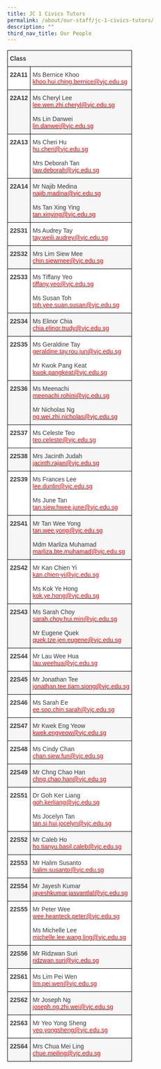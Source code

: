 ```yaml
---
title: JC 1 Civics Tutors
permalink: /about/our-staff/jc-1-civics-tutors/
description: ""
third_nav_title: Our People
---
```



<style type="text/css">
.tg  {border-collapse:collapse;border-spacing:0;}
.tg td{border-color:black;border-style:solid;border-width:1px;font-family:Arial, sans-serif;font-size:14px;
  overflow:hidden;padding:10px 5px;word-break:normal;}
.tg th{border-color:black;border-style:solid;border-width:1px;font-family:Arial, sans-serif;font-size:14px;
  font-weight:normal;overflow:hidden;padding:10px 5px;word-break:normal;}
.tg .tg-dox4{background-color:#FFF;color:#3A3A3A;text-align:left;vertical-align:top}
.tg .tg-h3gn{background-color:#F5F6F5;color:#3A3A3A;font-weight:bold;text-align:left;vertical-align:top}
.tg .tg-c1uv{background-color:#FFF;color:#3A3A3A;font-weight:bold;text-align:left;vertical-align:top}
.tg .tg-2k4o{background-color:#F5F6F5;color:#3A3A3A;text-align:left;vertical-align:top}
</style>
<table class="tg">
<thead>
  <tr>
    <th class="tg-h3gn" colspan="2"><span style="font-weight:bold;font-style:inherit">Class</span></th>
  </tr>
</thead>
<tbody>
  <tr>
    <td class="tg-c1uv"><span style="font-weight:bold;font-style:inherit">22A11</span></td>
    <td class="tg-dox4"><span style="font-weight:inherit;font-style:inherit">Ms Bernice Khoo</span><br><a href="mailto:khoo.hui.ching.bernice@vjc.edu.sg"><span style="font-weight:inherit;font-style:inherit;text-decoration:none;color:#FF0202;background-color:transparent">khoo.hui.ching.bernice@vjc.edu.sg</span></a></td>
  </tr>
  <tr>
    <td class="tg-h3gn"><span style="font-weight:bold;font-style:inherit">22A12</span></td>
    <td class="tg-2k4o"><span style="font-weight:inherit;font-style:inherit">Ms Cheryl Lee</span><br><a href="mailto:lee.wen.zhi.cheryl@vjc.edu.sg" target="_blank" rel="noopener noreferrer"><span style="font-weight:inherit;font-style:inherit;text-decoration:none;color:#FF0202;background-color:transparent">lee.wen.zhi.cheryl@vjc.edu.sg</span></a><br><br><span style="font-weight:inherit;font-style:inherit">Ms Lin Danwei</span><br><a href="mailto:lin.danwei@vjc.edu.sg" target="_blank" rel="noopener noreferrer"><span style="font-weight:inherit;font-style:inherit;text-decoration:none;color:#FF0202;background-color:transparent">lin.danwei@vjc.edu.sg</span></a></td>
  </tr>
  <tr>
    <td class="tg-c1uv"><span style="font-weight:bold;font-style:inherit">22A13</span></td>
    <td class="tg-dox4"><span style="font-weight:inherit;font-style:inherit">Ms Cheri Hu</span><br><a href="mailto:hu.cheri@vjc.edu.sg" target="_blank" rel="noopener noreferrer"><span style="font-weight:inherit;font-style:inherit;text-decoration:none;color:#FF0202;background-color:transparent">hu.cheri@vjc.edu.sg</span></a><br><br><span style="font-weight:inherit;font-style:inherit">Mrs Deborah Tan</span><br><a href="mailto:law.deborah@vjc.edu.sg" target="_blank" rel="noopener noreferrer"><span style="font-weight:inherit;font-style:inherit;text-decoration:none;color:#FF0202;background-color:transparent">law.deborah@vjc.edu.sg</span></a></td>
  </tr>
  <tr>
    <td class="tg-h3gn"><span style="font-weight:bold;font-style:inherit">22A14</span></td>
    <td class="tg-2k4o"><span style="font-weight:inherit;font-style:inherit">Mr Najib Medina</span><br><a href="mailto:najib.madina@vjc.edu.sg" target="_blank" rel="noopener noreferrer"><span style="font-weight:inherit;font-style:inherit;text-decoration:none;color:#FF0202;background-color:transparent">najib.madina@vjc.edu.sg</span></a><br><br><span style="font-weight:inherit;font-style:inherit">Ms Tan Xing Ying</span><br><a href="mailto:tan.xinying@vjc.edu.sg" target="_blank" rel="noopener noreferrer"><span style="font-weight:inherit;font-style:inherit;text-decoration:none;color:#FF0202;background-color:transparent">tan.xinying@vjc.edu.sg</span></a></td>
  </tr>
  <tr>
    <td class="tg-c1uv"><span style="font-weight:bold;font-style:inherit">22S31</span></td>
    <td class="tg-dox4"><span style="font-weight:inherit;font-style:inherit">Ms Audrey Tay</span><br><a href="mailto:tay.weili.audrey@vjc.edu.sg"><span style="font-weight:inherit;font-style:inherit;text-decoration:none;color:#FF0202;background-color:transparent">tay.weili.audrey@vjc.edu.sg</span></a></td>
  </tr>
  <tr>
    <td class="tg-h3gn"><span style="font-weight:bold;font-style:inherit">22S32</span></td>
    <td class="tg-2k4o"><span style="font-weight:inherit;font-style:inherit">Mrs Lim Siew Mee</span><br><a href="mailto:chin.siewmee@vjc.edu.sg"><span style="font-weight:inherit;font-style:inherit;text-decoration:none;color:#FF0202;background-color:transparent">chin.siewmee@vjc.edu.sg</span></a></td>
  </tr>
  <tr>
    <td class="tg-c1uv"><span style="font-weight:bold;font-style:inherit">22S33</span></td>
    <td class="tg-dox4"><span style="font-weight:inherit;font-style:inherit">Ms Tiffany Yeo</span><br><a href="mailto:tiffany.yeo@vjc.edu.sg" target="_blank" rel="noopener noreferrer"><span style="font-weight:inherit;font-style:inherit;text-decoration:none;color:#FF0202;background-color:transparent">tiffany.yeo@vjc.edu.sg</span></a><br><br><span style="font-weight:inherit;font-style:inherit">Ms Susan Toh</span><br><a href="mailto:toh.yee.suan.susan@vjc.edu.sg" target="_blank" rel="noopener noreferrer"><span style="font-weight:inherit;font-style:inherit;text-decoration:none;color:#FF0202;background-color:transparent">toh.yee.suan.susan@vjc.edu.sg</span></a></td>
  </tr>
  <tr>
    <td class="tg-h3gn"><span style="font-weight:bold;font-style:inherit">22S34</span></td>
    <td class="tg-2k4o"><span style="font-weight:inherit;font-style:inherit">Ms Elinor Chia</span><br><a href="mailto:chia.elinor.trudy@vjc.edu.sg"><span style="font-weight:inherit;font-style:inherit;text-decoration:none;color:#FF0202;background-color:transparent">chia.elinor.trudy@vjc.edu.sg</span></a></td>
  </tr>
  <tr>
    <td class="tg-c1uv"><span style="font-weight:bold;font-style:inherit">22S35</span></td>
    <td class="tg-dox4"><span style="font-weight:inherit;font-style:inherit">Ms Geraldine Tay</span><br><a href="mailto:geraldine.tay.rou.jun@vjc.edu.sg" target="_blank" rel="noopener noreferrer"><span style="font-weight:inherit;font-style:inherit;text-decoration:none;color:#FF0202;background-color:transparent">geraldine.tay.rou.jun@vjc.edu.sg</span></a><br><br><span style="font-weight:inherit;font-style:inherit">Mr Kwok Pang Keat</span><br><a href="mailto:kwok.pangkeat@vjc.edu.sg" target="_blank" rel="noopener noreferrer"><span style="font-weight:inherit;font-style:inherit;text-decoration:none;color:#FF0202;background-color:transparent">kwok.pangkeat@vjc.edu.sg</span></a></td>
  </tr>
  <tr>
    <td class="tg-h3gn"><span style="font-weight:bold;font-style:inherit">22S36</span></td>
    <td class="tg-2k4o"><span style="font-weight:inherit;font-style:inherit">Ms Meenachi</span><br><a href="mailto:meenachi.rohini@vjc.edu.sg" target="_blank" rel="noopener noreferrer"><span style="font-weight:inherit;font-style:inherit;text-decoration:none;color:#FF0202;background-color:transparent">meenachi.rohini@vjc.edu.sg</span></a><br><br><span style="font-weight:inherit;font-style:inherit">Mr Nicholas Ng</span><br><a href="mailto:ng.wei.zhi.nicholas@vjc.edu.sg" target="_blank" rel="noopener noreferrer"><span style="font-weight:inherit;font-style:inherit;text-decoration:none;color:#FF0202;background-color:transparent">ng.wei.zhi.nicholas@vjc.edu.sg</span></a></td>
  </tr>
  <tr>
    <td class="tg-c1uv"><span style="font-weight:bold;font-style:inherit">22S37</span></td>
    <td class="tg-dox4"><span style="font-weight:inherit;font-style:inherit">Ms Celeste Teo</span><br><a href="mailto:teo.celeste@vjc.edu.sg"><span style="font-weight:inherit;font-style:inherit;text-decoration:none;color:#FF0202;background-color:transparent">teo.celeste@vjc.edu.sg</span></a></td>
  </tr>
  <tr>
    <td class="tg-h3gn"><span style="font-weight:bold;font-style:inherit">22S38</span></td>
    <td class="tg-2k4o"><span style="font-weight:inherit;font-style:inherit">Mrs Jacinth Judah</span><br><a href="mailto:jacinth.rajan@vjc.edu.sg"><span style="font-weight:inherit;font-style:inherit;text-decoration:none;color:#FF0202;background-color:transparent">jacinth.rajan@vjc.edu.sg</span></a></td>
  </tr>
  <tr>
    <td class="tg-c1uv"><span style="font-weight:bold;font-style:inherit">22S39</span></td>
    <td class="tg-dox4"><span style="font-weight:inherit;font-style:inherit">Ms Frances Lee</span><br><a href="mailto:lee.dunlin@vjc.edu.sg" target="_blank" rel="noopener noreferrer"><span style="font-weight:inherit;font-style:inherit;text-decoration:none;color:#FF0202;background-color:transparent">lee.dunlin@vjc.edu.sg</span></a><br><br><span style="font-weight:inherit;font-style:inherit">Ms June Tan</span><br><a href="mailto:tan.siew.hwee.june@vjc.edu.sg" target="_blank" rel="noopener noreferrer"><span style="font-weight:inherit;font-style:inherit;text-decoration:none;color:#FF0202;background-color:transparent">tan.siew.hwee.june@vjc.edu.sg</span></a></td>
  </tr>
  <tr>
    <td class="tg-h3gn"><span style="font-weight:bold;font-style:inherit">22S41</span></td>
    <td class="tg-2k4o"><span style="font-weight:inherit;font-style:inherit">Mr Tan Wee Yong</span><br><a href="mailto:tan.wee.yong@vjc.edu.sg" target="_blank" rel="noopener noreferrer"><span style="font-weight:inherit;font-style:inherit;text-decoration:none;color:#FF0202;background-color:transparent">tan.wee.yong@vjc.edu.sg</span></a><br><br><span style="font-weight:inherit;font-style:inherit">Mdm Marliza Muhamad</span><br><a href="mailto:marliza.bte.muhamad@vjc.edu.sg" target="_blank" rel="noopener noreferrer"><span style="font-weight:inherit;font-style:inherit;text-decoration:none;color:#FF0202;background-color:transparent">marliza.bte.muhamad@vjc.edu.sg</span></a></td>
  </tr>
  <tr>
    <td class="tg-c1uv"><span style="font-weight:bold;font-style:inherit">22S42</span></td>
    <td class="tg-dox4"><span style="font-weight:inherit;font-style:inherit">Mr Kan Chien Yi</span><br><a href="mailto:kan.chien-yi@vjc.edu.sg" target="_blank" rel="noopener noreferrer"><span style="font-weight:inherit;font-style:inherit;text-decoration:none;color:#FF0202;background-color:transparent">kan.chien-yi@vjc.edu.sg</span></a><br><br><span style="font-weight:inherit;font-style:inherit">Ms Kok Ye Hong</span><br><a href="mailto:kok.ye.hong@vjc.edu.sg" target="_blank" rel="noopener noreferrer"><span style="font-weight:inherit;font-style:inherit;text-decoration:none;color:#FF0202;background-color:transparent">kok.ye.hong@vjc.edu.sg</span></a></td>
  </tr>
  <tr>
    <td class="tg-h3gn"><span style="font-weight:bold;font-style:inherit">22S43</span></td>
    <td class="tg-2k4o"><span style="font-weight:inherit;font-style:inherit">Ms Sarah Choy</span><br><a href="mailto:sarah.choy.hui.min@vjc.edu.sg" target="_blank" rel="noopener noreferrer"><span style="font-weight:inherit;font-style:inherit;text-decoration:none;color:#FF0202;background-color:transparent">sarah.choy.hui.min@vjc.edu.sg</span></a><br><br><span style="font-weight:inherit;font-style:inherit">Mr Eugene Quek</span><br><a href="mailto:quek.tze.jen.eugene@vjc.edu.sg" target="_blank" rel="noopener noreferrer"><span style="font-weight:inherit;font-style:inherit;text-decoration:none;color:#FF0202;background-color:transparent">quek.tze.jen.eugene@vjc.edu.sg</span></a></td>
  </tr>
  <tr>
    <td class="tg-c1uv"><span style="font-weight:bold;font-style:inherit">22S44</span></td>
    <td class="tg-dox4"><span style="font-weight:inherit;font-style:inherit">Mr Lau Wee Hua</span><br><a href="mailto:lau.weehua@vjc.edu.sg"><span style="font-weight:inherit;font-style:inherit;text-decoration:none;color:#FF0202;background-color:transparent">lau.weehua@vjc.edu.sg</span></a></td>
  </tr>
  <tr>
    <td class="tg-h3gn"><span style="font-weight:bold;font-style:inherit">22S45</span></td>
    <td class="tg-2k4o"><span style="font-weight:inherit;font-style:inherit">Mr Jonathan Tee</span><br><a href="mailto:jonathan.tee.tiam.siong@vjc.edu.sg"><span style="font-weight:inherit;font-style:inherit;text-decoration:none;color:#FF0202;background-color:transparent">jonathan.tee.tiam.siong@vjc.edu.sg</span></a></td>
  </tr>
  <tr>
    <td class="tg-c1uv"><span style="font-weight:bold;font-style:inherit">22S46</span></td>
    <td class="tg-dox4"><span style="font-weight:inherit;font-style:inherit">Ms Sarah Ee</span><br><a href="mailto:ee.soo.chin.sarah@vjc.edu.sg"><span style="font-weight:inherit;font-style:inherit;text-decoration:none;color:#FF0202;background-color:transparent">ee.soo.chin.sarah@vjc.edu.sg</span></a></td>
  </tr>
  <tr>
    <td class="tg-h3gn"><span style="font-weight:bold;font-style:inherit">22S47</span></td>
    <td class="tg-2k4o"><span style="font-weight:inherit;font-style:inherit">Mr Kwek Eng Yeow</span><br><a href="mailto:kwek.engyeow@vjc.edu.sg"><span style="font-weight:inherit;font-style:inherit;text-decoration:none;color:#FF0202;background-color:transparent">kwek.engyeow@vjc.edu.sg</span></a></td>
  </tr>
  <tr>
    <td class="tg-c1uv"><span style="font-weight:bold;font-style:inherit">22S48</span></td>
    <td class="tg-dox4"><span style="font-weight:inherit;font-style:inherit">Ms Cindy Chan</span><br><a href="mailto:chan.siew.fun@vjc.edu.sg"><span style="font-weight:inherit;font-style:inherit;text-decoration:none;color:#FF0202;background-color:transparent">chan.siew.fun@vjc.edu.sg</span></a></td>
  </tr>
  <tr>
    <td class="tg-h3gn"><span style="font-weight:bold;font-style:inherit">22S49</span></td>
    <td class="tg-2k4o"><span style="font-weight:inherit;font-style:inherit">Mr Chng Chao Han</span><br><a href="mailto:chng.chao.han@vjc.edu.sg"><span style="font-weight:inherit;font-style:inherit;text-decoration:none;color:#FF0202;background-color:transparent">chng.chao.han@vjc.edu.sg</span></a></td>
  </tr>
  <tr>
    <td class="tg-c1uv"><span style="font-weight:bold;font-style:inherit">22S51</span></td>
    <td class="tg-dox4"><span style="font-weight:inherit;font-style:inherit">Dr Goh Ker Liang</span><br><a href="mailto:goh.kerliang@vjc.edu.sg" target="_blank" rel="noopener noreferrer"><span style="font-weight:inherit;font-style:inherit;text-decoration:none;color:#FF0202;background-color:transparent">goh.kerliang@vjc.edu.sg</span></a><br><br><span style="font-weight:inherit;font-style:inherit">Ms Jocelyn Tan</span><br><a href="mailto:tan.si.hui.jocelyn@vjc.edu.sg" target="_blank" rel="noopener noreferrer"><span style="font-weight:inherit;font-style:inherit;text-decoration:none;color:#FF0202;background-color:transparent">tan.si.hui.jocelyn@vjc.edu.sg</span></a></td>
  </tr>
  <tr>
    <td class="tg-h3gn"><span style="font-weight:bold;font-style:inherit">22S52</span></td>
    <td class="tg-2k4o"><span style="font-weight:inherit;font-style:inherit">Mr Caleb Ho</span><br><a href="mailto:ho.tianyu.basil.caleb@vjc.edu.sg"><span style="font-weight:inherit;font-style:inherit;text-decoration:none;color:#FF0202;background-color:transparent">ho.tianyu.basil.caleb@vjc.edu.sg</span></a></td>
  </tr>
  <tr>
    <td class="tg-c1uv"><span style="font-weight:bold;font-style:inherit">22S53</span></td>
    <td class="tg-dox4"><span style="font-weight:inherit;font-style:inherit">Mr Halim Susanto</span><br><a href="mailto:halim.susanto@vjc.edu.sg"><span style="font-weight:inherit;font-style:inherit;text-decoration:none;color:#FF0202;background-color:transparent">halim.susanto@vjc.edu.sg</span></a></td>
  </tr>
  <tr>
    <td class="tg-h3gn"><span style="font-weight:bold;font-style:inherit">22S54</span></td>
    <td class="tg-2k4o"><span style="font-weight:inherit;font-style:inherit">Mr Jayesh Kumar</span><br><a href="mailto:jayeshkumar.jasvantlal@vjc.edu.sg"><span style="font-weight:inherit;font-style:inherit;text-decoration:none;color:#FF0202;background-color:transparent">jayeshkumar.jasvantlal@vjc.edu.sg</span></a></td>
  </tr>
  <tr>
    <td class="tg-c1uv"><span style="font-weight:bold;font-style:inherit">22S55</span></td>
    <td class="tg-dox4"><span style="font-weight:inherit;font-style:inherit">Mr Peter Wee</span><br><a href="mailto:wee.heanteck.peter@vjc.edu.sg" target="_blank" rel="noopener noreferrer"><span style="font-weight:inherit;font-style:inherit;text-decoration:none;color:#FF0202;background-color:transparent">wee.heanteck.peter@vjc.edu.sg</span></a><br><br><span style="font-weight:inherit;font-style:inherit">Ms Michelle Lee</span><br><a href="mailto:michelle.lee.wang.ling@vjc.edu.sg" target="_blank" rel="noopener noreferrer"><span style="font-weight:inherit;font-style:inherit;text-decoration:none;color:#FF0202;background-color:transparent">michelle.lee.wang.ling@vjc.edu.sg</span></a></td>
  </tr>
  <tr>
    <td class="tg-h3gn"><span style="font-weight:bold;font-style:inherit">22S56</span></td>
    <td class="tg-2k4o"><span style="font-weight:inherit;font-style:inherit">Mr Ridzwan Suri</span><br><a href="mailto:ridzwan.suri@vjc.edu.sg"><span style="font-weight:inherit;font-style:inherit;text-decoration:none;color:#FF0202;background-color:transparent">ridzwan.suri@vjc.edu.sg</span></a></td>
  </tr>
  <tr>
    <td class="tg-c1uv"><span style="font-weight:bold;font-style:inherit">22S61</span></td>
    <td class="tg-dox4"><span style="font-weight:inherit;font-style:inherit">Ms Lim Pei Wen</span><br><a href="mailto:lim.pei.wen@vjc.edu.sg"><span style="font-weight:inherit;font-style:inherit;text-decoration:none;color:#FF0202;background-color:transparent">lim.pei.wen@vjc.edu.sg</span></a></td>
  </tr>
  <tr>
    <td class="tg-h3gn"><span style="font-weight:bold;font-style:inherit">22S62</span></td>
    <td class="tg-2k4o"><span style="font-weight:inherit;font-style:inherit">Mr Joseph Ng</span><br><a href="mailto:joseph.ng.zhi.wei@vjc.edu.sg"><span style="font-weight:inherit;font-style:inherit;text-decoration:none;color:#FF0202;background-color:transparent">joseph.ng.zhi.wei@vjc.edu.sg</span></a></td>
  </tr>
  <tr>
    <td class="tg-c1uv"><span style="font-weight:bold;font-style:inherit">22S63</span></td>
    <td class="tg-dox4"><span style="font-weight:inherit;font-style:inherit">Mr Yeo Yong Sheng</span><br><a href="mailto:yeo.yongsheng@vjc.edu.sg"><span style="font-weight:inherit;font-style:inherit;text-decoration:none;color:#FF0202;background-color:transparent">yeo.yongsheng@vjc.edu.sg</span></a></td>
  </tr>
  <tr>
    <td class="tg-h3gn"><span style="font-weight:bold;font-style:inherit">22S64</span></td>
    <td class="tg-2k4o"><span style="font-weight:inherit;font-style:inherit">Mrs Chua Mei Ling</span><br><a href="mailto:chue.meiling@vjc.edu.sg"><span style="font-weight:inherit;font-style:inherit;text-decoration:none;color:#FF0202;background-color:transparent">chue.meiling@vjc.edu.sg</span></a></td>
  </tr>
</tbody>
</table>